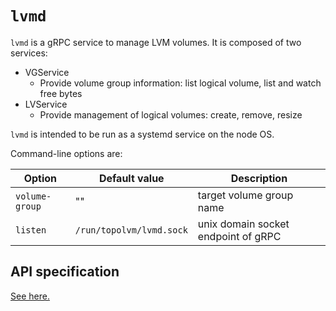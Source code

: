 `lvmd`
======

`lvmd` is a gRPC service to manage LVM volumes.  It is composed of two services:
- VGService
    - Provide volume group information: list logical volume, list and watch free bytes
- LVService
    - Provide management of logical volumes: create, remove, resize

`lvmd` is intended to be run as a systemd service on the node OS.

Command-line options are:

| Option         | Default value            | Description                         |
| -------------- | ------------------------ | ----------------------------------- |
| `volume-group` | ""                       | target volume group name            |
| `listen`       | `/run/topolvm/lvmd.sock` | unix domain socket endpoint of gRPC |

API specification
-----------------

[See here.](./lvmd-protocol.md)
